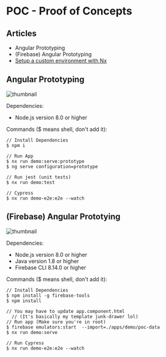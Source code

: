 # POC - Proof of Concepts

## Articles
- Angular Prototyping
- (Firebase) Angular Prototyping
- [Setup a custom environment with Nx](https://erxk.medium.com/nx-setup-a-custom-environment-116342b7815b)

## Angular Prototyping

![thumbnail](https://cdn-images-1.medium.com/max/800/1*GNxxrAItOWu7k6aeiQ270Q.png)

Dependencies:
- Node.js version 8.0 or higher

Commands ($ means shell, don't add it):
```
// Install Dependencies
$ npm i 

// Run App
$ nx run demo:serve:prototype
$ ng serve configuration=prototype

// Run jest (unit tests)
$ nx run demo:test

// Cypress 
$ nx run demo-e2e:e2e --watch
```

## (Firebase) Angular Prototying

![thumbnail](https://cdn-images-1.medium.com/max/800/1*nAXb_SB7_5uAS0C3hCRHLA.png)

Dependencies:
- Node.js version 8.0 or higher
- Java version 1.8 or higher
- Firebase CLI 8.14.0 or higher

Commands ($ means shell, don't add it):
```
// Install Dependencies
$ npm install -g firebase-tools
$ npm install 

// You may have to update app.component.html
  // (It's basically my template junk-drawer lol)
// Run app (Make sure you're in root)
$ firebase emulators:start  --import=./apps/demo/poc-data
$ nx run demo:serve

// Run Cypress
$ nx run demo-e2e:e2e --watch
```
